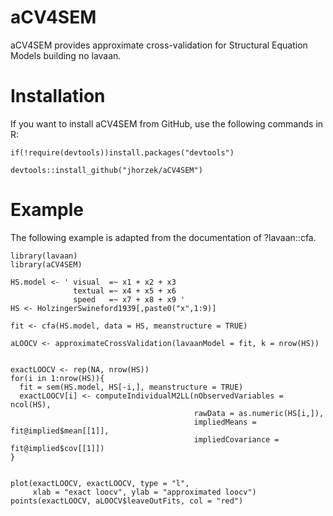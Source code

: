 # aCV4SEM

aCV4SEM provides approximate cross-validation for Structural Equation Models building no lavaan.

# Installation

If you want to install aCV4SEM from GitHub, use the following commands in R:

    if(!require(devtools))install.packages("devtools")

    devtools::install_github("jhorzek/aCV4SEM")
    

# Example

The following example is adapted from the documentation of ?lavaan::cfa.

    library(lavaan)
    library(aCV4SEM)
    
    HS.model <- ' visual  =~ x1 + x2 + x3
                  textual =~ x4 + x5 + x6
                  speed   =~ x7 + x8 + x9 '
    HS <- HolzingerSwineford1939[,paste0("x",1:9)]
    
    fit <- cfa(HS.model, data = HS, meanstructure = TRUE)
    
    aLOOCV <- approximateCrossValidation(lavaanModel = fit, k = nrow(HS))
    
    
    exactLOOCV <- rep(NA, nrow(HS))
    for(i in 1:nrow(HS)){
      fit = sem(HS.model, HS[-i,], meanstructure = TRUE)
      exactLOOCV[i] <- computeIndividualM2LL(nObservedVariables = ncol(HS), 
                                             rawData = as.numeric(HS[i,]),
                                             impliedMeans = fit@implied$mean[[1]], 
                                             impliedCovariance = fit@implied$cov[[1]])
    }
    
    
    plot(exactLOOCV, exactLOOCV, type = "l",
         xlab = "exact loocv", ylab = "approximated loocv")
    points(exactLOOCV, aLOOCV$leaveOutFits, col = "red")
